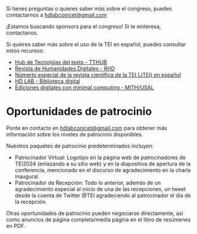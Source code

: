 Si tienes preguntas o quieres saber más sobre el congreso, puedes contactarnos a [hdlabconicet@gmail.com](mailto:hdlabconicet@gmail.com)

¡Estamos buscando sponsors para el congreso! Si te einteresa, contactanos.

Si quieres saber más sobre el uso de la TEI en español, puedes consultar estos recursos:

- [Hub de Tecnolgías del texto - TTHUB](https://tthub.io/)
- [Revista de Humanidades Digitales - RHD](https://revistas.uned.es/index.php/RHD/about) 
- [Númerto especial de la revista científica de la TEI (JTEI) en español](https://journals.openedition.org/jtei/) 
- [HD LAB - Biblioteca digital](https://hdlab.space/biblioteca-digital/)  
- [Ediciones digitales con minimal computing - MITH/USAL](https://raffazizzi.gitlab.io/minimaldigipub/es/) 


# Oportunidades de patrocinio

Ponte en contacto en [hdlabconicet@gmail.com](mailto:hdlabconicet@gmail.com) para obtener más información sobre los niveles de patrocinio disponibles.

Nuestros paquetes de patrocinio predeterminados incluyen:

- Patrocinador Virtual: Logotipo en la página web de patrocinadores de TEI2024 (enlazando a su sitio web) y en la diapositiva de apertura de la conferencia, mencionado en el discurso de agradecimiento en la charla inaugural.
- Patrocinador de Recepción: Todo lo anterior, además de un agradecimiento especial al inicio de una de las recepciones, un tweet desde la cuenta de Twitter @TEI agradeciendo al patrocinador el día de la recepción.

Otras oportunidades de patrocinio pueden negociarse directamente, así como anuncios de página completa/media página en el libro de resúmenes en PDF.